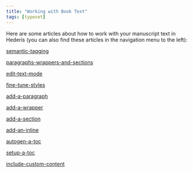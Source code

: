 ```yaml
---
title: "Working with Book Text"
tags: [typeset]
---
```

 
<html><body><section data-type="chapter" class="hsecchapter" data-hederis-type="hsecchapter" id="intro-book-text" data-pi-attrs="id: intro-book-text; data-tags: typeset;" role="doc-chapter" data-tags="typeset" data-author-name=" " data-book-title=" " title="Working with Book Text"><p class="hblkp" data-hederis-type="hblkp" id="p12sMLaQH">Here are some articles about how to work with your manuscript text in Hederis (you can also find these articles in the navigation menu to the left): </p><p class="hblkp" data-hederis-type="hblkp" id="p3WWcRkm7"><a href="{% link _docs/semantic-tagging.md %}" class="hspana" data-hederis-type="hspana" id="pMgbIzwTz">semantic-tagging</a></p><p class="hblkp" data-hederis-type="hblkp" id="pCmmZht48"><a href="{% link _docs/paragraphs-wrappers-and-sections.md %}" class="hspana" data-hederis-type="hspana" id="poUvZh2g2">paragraphs-wrappers-and-sections</a></p><p class="hblkp" data-hederis-type="hblkp" id="pj4xZSOcB"><a href="{% link _docs/edit-text-mode.md %}" class="hspana" data-hederis-type="hspana" id="pVBLHegSi">edit-text-mode</a></p><p class="hblkp" data-hederis-type="hblkp" id="pMIu05X0A"><a href="{% link _docs/fine-tune-styles.md %}" class="hspana" data-hederis-type="hspana" id="pzcglk4eT">fine-tune-styles</a></p><p class="hblkp" data-hederis-type="hblkp" id="p5Y8upjsc"><a href="{% link _docs/add-a-paragraph.md %}" class="hspana" data-hederis-type="hspana" id="pFfkFr3XY">add-a-paragraph</a></p><p class="hblkp" data-hederis-type="hblkp" id="ps3VlxdAQ"><a href="{% link _docs/add-a-wrapper.md %}" class="hspana" data-hederis-type="hspana" id="pVpqVX2T1">add-a-wrapper</a></p><p class="hblkp" data-hederis-type="hblkp" id="ppydQgO74"><a href="{% link _docs/add-a-section.md %}" class="hspana" data-hederis-type="hspana" id="pJki3ULmZ">add-a-section</a></p><p class="hblkp" data-hederis-type="hblkp" id="p9bIsf76k"><a href="{% link _docs/add-an-inline.md %}" class="hspana" data-hederis-type="hspana" id="pfc9pkVKm">add-an-inline</a></p><p class="hblkp" data-hederis-type="hblkp" id="pzb1Z4Tzo"><a href="{% link _docs/autogen-a-toc.md %}" class="hspana" data-hederis-type="hspana" id="ppbDoKf63">autogen-a-toc</a></p><p class="hblkp" data-hederis-type="hblkp" id="p1dQVirFx"><a href="{% link _docs/setup-a-toc.md %}" class="hspana" data-hederis-type="hspana" id="pOKB7OhwY">setup-a-toc</a></p><p class="hblkp" data-hederis-type="hblkp" id="pd0NT8iIc"><a href="{% link _docs/include-custom-content.md %}" class="hspana" data-hederis-type="hspana" id="pT9CPd5Hd">include-custom-content</a></p></section></body></html>
